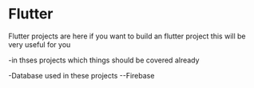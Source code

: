 # Flutter

Flutter projects are here if you want to build an flutter project this will be very useful for you

-in thses projects which things should be covered already

-Database used in these projects
  --Firebase 
